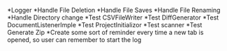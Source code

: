 *Logger
	*Handle File Deletion
	*Handle File Saves
	*Handle File Renaming
	*Handle Directory change
	*Test CSVFileWriter
	*Test DiffGenerator
	*Test DocumentListenerImple
	*Test ProjectInitializor
	*Test scanner
	*Test Generate Zip
	*Create some sort of reminder every time a new tab is opened, so user can remember to start the log